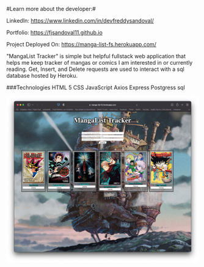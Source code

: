 #Learn more about the developer:#

LinkedIn: https://www.linkedin.com/in/devfreddysandoval/

Portfolio: https://fjsandoval11.github.io

Project Deployed On: https://manga-list-fs.herokuapp.com/

"MangaList Tracker" is simple but helpful fullstack web application that helps me keep tracker of mangas or comics I am interested in or currently reading. 
Get, Insert, and Delete requests are used to interact with a sql database hosted by Heroku. 

###Technologies
HTML 5
CSS
JavaScript
Axios
Express
Postgress sql

![MangaList Tracker](https://github.com/fjsandoval11/capstone-project-mangaList/blob/main/public/imgs/readMe.png)